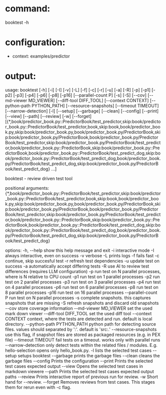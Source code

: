 # command:

booktest -h

# configuration:

 * context: examples/predictor

# output:

usage: booktest [-h] [-i] [-I] [-v] [-L] [-f] [-c] [-r] [-u] [-a] [-R] [-p]
                [-p1] [-p2] [-p3] [-p4] [-p6] [-p8] [-p16]
                [--parallel-count P] [-s] [-S] [--cov] [--md-viewer MD_VIEWER]
                [--diff-tool DIFF_TOOL] [--context CONTEXT]
                [--python-path PYTHON_PATH] [--resource-snapshots]
                [--timeout TIMEOUT] [--narrow-detection] [-l] [--setup]
                [--garbage] [--clean] [--config] [--print] [--view] [--path]
                [--review] [-w] [--forget]
                [{*,book/predictor_book.py::PredictorBook/test_predictor,skip:book/predictor_book.py::PredictorBook/test_predictor,book,skip:book,book/predictor_book.py,skip:book/predictor_book.py,book/predictor_book.py/PredictorBook,skip:book/predictor_book.py/PredictorBook,book/predictor_book.py/PredictorBook/test_predictor,skip:book/predictor_book.py/PredictorBook/test_predictor,book/predictor_book.py::PredictorBook,skip:book/predictor_book.py::PredictorBook,book/predictor_book.py::PredictorBook/test_predict_dog,skip:book/predictor_book.py::PredictorBook/test_predict_dog,book/predictor_book.py/PredictorBook/test_predict_dog,skip:book/predictor_book.py/PredictorBook/test_predict_dog} ...]

booktest - review driven test tool

positional arguments:
  {*,book/predictor_book.py::PredictorBook/test_predictor,skip:book/predictor_book.py::PredictorBook/test_predictor,book,skip:book,book/predictor_book.py,skip:book/predictor_book.py,book/predictor_book.py/PredictorBook,skip:book/predictor_book.py/PredictorBook,book/predictor_book.py/PredictorBook/test_predictor,skip:book/predictor_book.py/PredictorBook/test_predictor,book/predictor_book.py::PredictorBook,skip:book/predictor_book.py::PredictorBook,book/predictor_book.py::PredictorBook/test_predict_dog,skip:book/predictor_book.py::PredictorBook/test_predict_dog,book/predictor_book.py/PredictorBook/test_predict_dog,skip:book/predictor_book.py/PredictorBook/test_predict_dog}

options:
  -h, --help            show this help message and exit
  -i                    interactive mode
  -I                    always interactive, even on success
  -v                    verbose
  -L                    prints logs
  -f                    fails fast
  -c                    continue, skip succesful test
  -r                    refresh test dependencies
  -u                    update test on success
  -a                    automatically accept differing tests
  -R                    use AI to review test differences (requires LLM
                        configuration)
  -p                    run test on N parallel processes, where is N relative
                        to CPU count
  -p1                   run test on 1 parallel processes
  -p2                   run test on 2 parallel processes
  -p3                   run test on 3 parallel processes
  -p4                   run test on 4 parallel processes
  -p6                   run test on 6 parallel processes
  -p8                   run test on 8 parallel processes
  -p16                  run test on 16 parallel processes
  --parallel-count P    run test on N parallel processes
  -s                    complete snapshots. this captures snapshots that are
                        missing
  -S                    refresh snapshots and discard old snapshots
  --cov                 store coverage information
  --md-viewer MD_VIEWER
                        set the used mark down viewer
  --diff-tool DIFF_TOOL
                        set the used diff tool
  --context CONTEXT     context, where the tests are detected and run. default
                        is local directory.
  --python-path PYTHON_PATH
                        python path for detecting source files. values should
                        separated by ':'. default is 'src:.'
  --resource-snapshots  use this flag, if snapshot files are stored as
                        packaged resources (e.g. in PEX file)
  --timeout TIMEOUT     fail tests on a timeout. works only with parallel runs
  --narrow-detection    only detect tests within the related files / modules.
                        E.g. hello-selection opens only hello_book.py.
  -l                    lists the selected test cases
  --setup               setups booktest
  --garbage             prints the garbage files
  --clean               cleans the garbage files
  --config              Prints the configuration
  --print               Prints the selected test cases expected output
  --view                Opens the selected test cases in markdown viewere
  --path                Prints the selected test cases expected output paths
  --review              Prints interactive report of previous run for review.
  -w                    Short hand for --review.
  --forget              Removes reviews from test cases. This stages them for
                        rerun even with -c flag.

